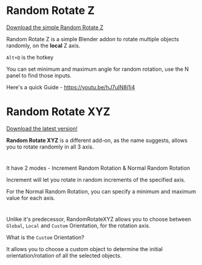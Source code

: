 # Random Rotate Z

[Download the simple Random Rotate Z](https://github.com/abhiraaid/RandomRotate/releases/tag/RandomRotateZ)

Random Rotate Z is a simple Blender addon to rotate multiple objects randomly, on the **local** Z axis.

`Alt+Q` is the hotkey

You can set minimum and maximum angle for random rotation, use the N panel to find those inputs.

Here's a quick Guide - https://youtu.be/hJ7ulN8j1j4




# Random Rotate XYZ

[Download the latest version!](https://github.com/abhiraaid/RandomRotate/releases/tag/RandomRotateXYZ)

**Random Rotate XYZ** is a different add-on, as the name suggests, allows you to rotate randomly in all 3 axis. 
#
It have 2 modes - Increment Random Rotation & Normal Random Rotation

Increment will let you rotate in random increments of the specified axis.

For the Normal Random Rotation, you can specify a minimum and maximum value for each axis.
#

Unlike it's predecessor, RandomRotateXYZ allows you to choose between `Global`, `Local` and `Custom` Orientation, for the rotation axis.

What is the `Custom` Orientation?

It allows you to choose a custom object to determine the initial orientation/rotation of all the selected objects.


